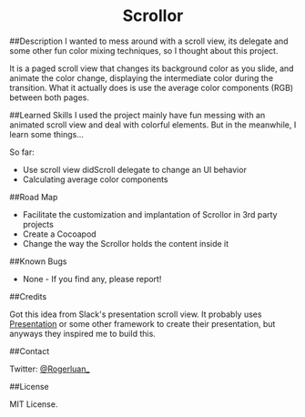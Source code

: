 <H1 align ="center">Scrollor</H1>

##Description
I wanted to mess around with a scroll view, its delegate and some other fun color mixing techniques, so I thought about this project.

It is a paged scroll view that changes its background color as you slide, and animate the color change, displaying the intermediate color during the transition. What it actually does is use the average color components (RGB) between both pages.

##Learned Skills
I used the project mainly have fun messing with an animated scroll view and deal with colorful elements. But in the meanwhile, I learn some things...

So far:

- Use scroll view didScroll delegate to change an UI behavior
- Calculating average color components

##Road Map

- Facilitate the customization and implantation of Scrollor in 3rd party projects
- Create a Cocoapod
- Change the way the Scrollor holds the content inside it

##Known Bugs

- None - If you find any, please report!

##Credits

Got this idea from Slack's presentation scroll view. It probably uses [Presentation](https://github.com/hyperoslo/Presentation) or some other framework to create their presentation, but anyways they inspired me to build this.

##Contact

Twitter: [@Rogerluan\_](https://twitter.com/rogerluan_)

##License

MIT License.